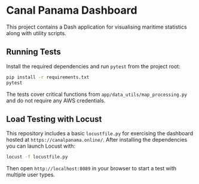 # Canal Panama Dashboard

This project contains a Dash application for visualising maritime statistics along with utility scripts.

## Running Tests

Install the required dependencies and run `pytest` from the project root:

```bash
pip install -r requirements.txt
pytest
```

The tests cover critical functions from `app/data_utils/map_processing.py` and do not require any AWS credentials.

## Load Testing with Locust

This repository includes a basic `locustfile.py` for exercising the dashboard hosted at `https://canalpanama.online/`. After installing the dependencies you can launch Locust with:

```bash
locust -f locustfile.py
```

Then open `http://localhost:8089` in your browser to start a test with multiple user types.
